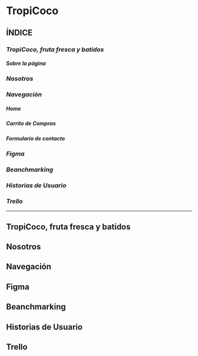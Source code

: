 # TropiCoco

## **ÍNDICE**
### _TropiCoco, fruta fresca y batidos_
##### Sobre la página
### _Nosotros_
### _Navegación_
##### Home
##### Carrito de Compras
##### Formulario de contacto
### _Figma_
### _Beanchmarking_
### _Historias de Usuario_
### _Trello_
-----------

## TropiCoco, fruta fresca y batidos




## Nosotros




## Navegación




## Figma




## Beanchmarking




## Historias de Usuario




## Trello
